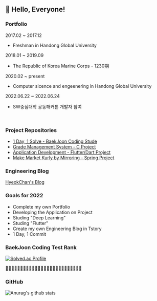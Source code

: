 <h2>👋 Hello, Everyone!</h2>
<h3>Portfolio</h3><div>
2017.02 ~ 2017.12<br>
  <ul><li>Freshman in Handong Global University</li></ul>
2018.01 ~ 2019.09<br>
  <ul><li>The Republic of Korea Marine Corps - 1230期</li></ul>
2020.02 ~ present<br>
  <ul><li>Computer sicence and engeenering in Handong Global University</li></ul>
2022.06.22 ~ 2022.06.24<br>
  <ul><li>SW중심대학 공동해커톤 개발자 참여</li></ul>
</div><br>

<h3>Project Repositories</h3>
<ul>
  <li><a href="https://github.com/gurcks8989/CodingTest/tree/master/BaekJoon">1 Day, 1 Solve - BaekJoon Coding Stude</a></li>
  <li><a href="https://github.com/gurcks8989/OSSL">Grade Management System - C Project</a></li>
  <li><a href="https://github.com/gurcks8989/Flutter">Application Development - Flutter/Dart Project</a></li>
  <li><a href="https://springcamp.herokuapp.com">Make Market Kurly by Mirroring - Spring Project</a></li>
</ul>

<h3>Engineering Blog</h3>
<a href="https://coding-leaf.tistory.com/">HyeokChan's Blog</a>
<h3>Goals for 2022</h3>
<ul>
  <li>Complete my own Portfolio</li>
  <li>Developing the Application on Project</li>
  <li>Studing "Deep Learning"</li>
  <li>Studing "Flutter"</li>
  <li>Create my own Engineering Blog in Tstory</li>
  <li>1 Day, 1 Commit</li>
</ul>

<h3>BaekJoon Coding Test Rank</h3>

[![Solved.ac Profile](http://mazassumnida.wtf/api/v2/generate_badge?boj=gurcks8989)](https://solved.ac/gurcks8989) 


🌱🌱🌱🌱🌱🌱🌱🌱🌱🌱🌱🌱🌱🌱🌱🌱🌱🌱🌱🌱🌱🌱🌱🌱🌱🌱

<h3>GitHub</h3>

![Anurag's github stats](https://github-readme-stats.vercel.app/api?username=gurcks8989&show_icons=true&theme=dracula)

<!--
**gurcks8989/gurcks8989** is a ✨ _special_ ✨ repository because its `README.md` (this file) appears on your GitHub profile.

Here are some ideas to get you started:

- 🔭 I’m currently working on ...
- 🌱 I’m currently learning ...
- 👯 I’m looking to collaborate on ...
- 🤔 I’m looking for help with ...
- 💬 Ask me about ...
- 📫 How to reach me: ...
- 😄 Pronouns: ...
- ⚡ Fun fact: ...
-->

